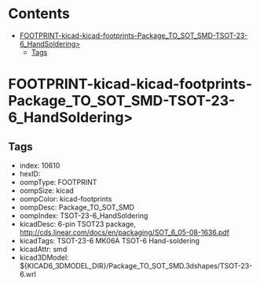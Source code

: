 



Contents
========

* [FOOTPRINT-kicad-kicad-footprints-Package_TO_SOT_SMD-TSOT-23-6_HandSoldering>](#footprint-kicad-kicad-footprints-package_to_sot_smd-tsot-23-6_handsoldering)
	* [Tags](#tags)

# FOOTPRINT-kicad-kicad-footprints-Package_TO_SOT_SMD-TSOT-23-6_HandSoldering>

## Tags

- index: 10610
- hexID: 
- oompType: FOOTPRINT
- oompSize: kicad
- oompColor: kicad-footprints
- oompDesc: Package_TO_SOT_SMD
- oompIndex: TSOT-23-6_HandSoldering
- kicadDesc: 6-pin TSOT23 package, http://cds.linear.com/docs/en/packaging/SOT_6_05-08-1636.pdf
- kicadTags: TSOT-23-6 MK06A TSOT-6 Hand-soldering
- kicadAttr: smd
- kicad3DModel: ${KICAD6_3DMODEL_DIR}/Package_TO_SOT_SMD.3dshapes/TSOT-23-6.wrl
